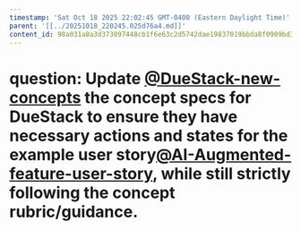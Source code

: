 ```yaml
---
timestamp: 'Sat Oct 18 2025 22:02:45 GMT-0400 (Eastern Daylight Time)'
parent: '[[../20251018_220245.025d76a4.md]]'
content_id: 98a031a8a3d373097448cb1f6e63c2d5742dae19837019bbda8f0909bd376be9
---
```


# question: Update [@DueStack-new-concepts](../concepts/DueStack/DueStack-new-concepts.md) the concept specs for DueStack to ensure they have necessary actions and states for the example user story[@AI-Augmented-feature-user-story](../concepts/DueStack/AI-Augmented-feature-user-story.md), while still strictly following the concept rubric/guidance.
